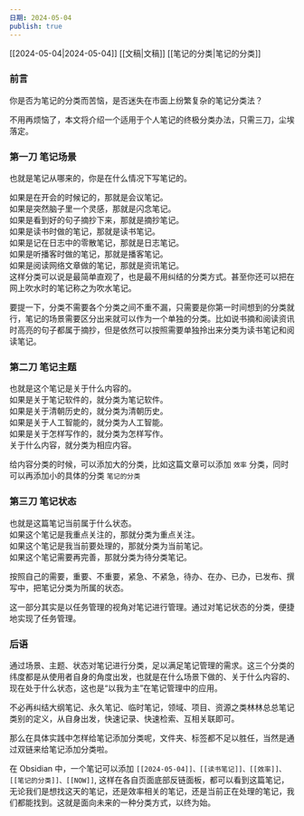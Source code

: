 ```yaml
---
日期: 2024-05-04
publish: true
---
```

[[2024-05-04|2024-05-04]] [[文稿|文稿]] [[笔记的分类|笔记的分类]]  
  
### 前言  
你是否为笔记的分类而苦恼，是否迷失在市面上纷繁复杂的笔记分类法？  
  
不用再烦恼了，本文将介绍一个适用于个人笔记的终极分类办法，只需三刀，尘埃落定。  
  
### 第一刀 笔记场景  
也就是笔记从哪来的，你是在什么情况下写笔记的。  
  
如果是在开会的时候记的，那就是会议笔记。    
如果是突然脑子里一个灵感，那就是闪念笔记。    
如果是看到好的句子摘抄下来，那就是摘抄笔记。    
如果是读书时做的笔记，那就是读书笔记。    
如果是记在日志中的零散笔记，那就是日志笔记。    
如果是听播客时做的笔记，那就是播客笔记。    
如果是阅读网络文章做的笔记，那就是资讯笔记。    
这样分类可以说是最简单直观了，也是最不用纠结的分类方式。甚至你还可以把在网上吹水时的笔记称之为吹水笔记。   
  
要提一下，分类不需要各个分类之间不重不漏，只需要是你第一时间想到的分类就行，笔记的场景需要区分出来就可以作为一个单独的分类。比如说书摘和阅读资讯时高亮的句子都属于摘抄，但是依然可以按照需要单独拎出来分类为读书笔记和阅读笔记。  
  
### 第二刀 笔记主题  
也就是这个笔记是关于什么内容的。    
如果是关于笔记软件的，就分类为笔记软件。    
如果是关于清朝历史的，就分类为清朝历史。    
如果是关于人工智能的，就分类为人工智能。    
如果是关于怎样写作的，就分类为怎样写作。    
关于什么内容，就分类为相应内容。  
  
给内容分类的时候，可以添加大的分类，比如这篇文章可以添加 `效率` 分类，同时可以再添加小的具体的分类 `笔记的分类`  
  
### 第三刀 笔记状态  
也就是这篇笔记当前属于什么状态。    
如果这个笔记是我重点关注的，那就分类为重点关注。    
如果这个笔记是我当前要处理的，那就分类为当前笔记。    
如果这个笔记需要再完善，那就分类为待分类笔记。    
  
按照自己的需要，重要、不重要，紧急、不紧急，待办、在办、已办，已发布、撰写中，把笔记分类为所属的状态。    
  
这一部分其实是以任务管理的视角对笔记进行管理。通过对笔记状态的分类，便捷地实现了任务管理。  
  
### 后语  
通过场景、主题、状态对笔记进行分类，足以满足笔记管理的需求。这三个分类的纬度都是从使用者自身的角度出发，也就是在什么场景下做的、关于什么内容的、现在处于什么状态，这也是“以我为主”在笔记管理中的应用。    
  
不必再纠结大纲笔记、永久笔记、临时笔记，领域、项目、资源之类林林总总笔记类别的定义，从自身出发，快速记录、快速检索、互相关联即可。  
  
那么在具体实践中怎样给笔记添加分类呢，文件夹、标签都不足以胜任，当然是通过双链来给笔记添加分类啦。    
  
在 Obsidian 中，一个笔记可以添加 `[[2024-05-04]]、[[读书笔记]]、[[效率]]、[[笔记的分类]]、[[NOW]]`, 这样在各自页面底部反链面板，都可以看到这篇笔记，无论我们是想找这天的笔记，还是效率相关的笔记，还是当前正在处理的笔记，我们都能找到。这就是面向未来的一种分类方式，以终为始。  
